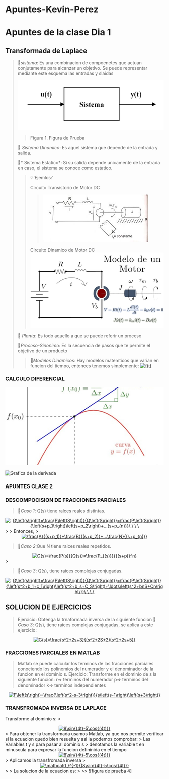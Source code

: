 # Apuntes-Kevin-Perez

# Apuntes de la clase Dia 1
## Transformada de Laplace

>🔑*sistema*: Es una combinacion de compoenetes que actuan conjutamente para alcanzar un objetivo. Se puede representar mediante este esquema las entradas y slaidas
>
> ![Figura de prueba](https://github.com/Djtunder/Apuntes-Kevin-Perez/blob/fd77448d6f3245fa697195d5269b578426b9619d/Grafica1.png)
>
>>Figura 1. Figura de Prueba
>>
>🔑 *Sistema Dinamico*: Es aquel sistema que depende de la entrada y salida.
>>
>🔑* Sistema Estatico*: Si su salida depende unicamente de la entrada en caso, el sistema se conoce como estatico.
>> 
>> 💡'Ejemlos:'
>> 
>>  Circuito Transistorio de Motor DC
>> >![figura de prueba 2](https://github.com/Djtunder/Apuntes-Kevin-Perez/blob/c3deab089e3c7beb97cd2a524eb3f094d8946527/circuito%202.jpg)
>>
>> Circuito Dinamico de Motor DC
>> ![Figura de Prueba 3](https://github.com/Djtunder/Apuntes-Kevin-Perez/blob/697bf00f683cd438f16ca847671ecc0fddbd562e/CIRCUITO%20DE%20TRANSFERENCIA%20MOTOR%20DC.jpg)
>>
> 🔑 *Planta*: Es todo aquello a que se puede referir un proceso
>>
> 🔑*Proceso-Sinonimo*: Es la secuencia de pasos que te permite el objetivo de un producto
>>
>> 🔑*Modelos Dinamicos*: Hay modelos matemticos que varian en funcion del tiempo, entonces tenemos simplemente:
>>  <a href="http://www.alciro.org/tools/matematicas/editor-ecuaciones.jsp?eq=f(t)"><img src="http://www.alciro.org/cgi/tex.cgi?f(t)" title="f(t)" border="0" /></a>
### CALCULO DIFERENCIAL
>>
![](https://github.com/Djtunder/Apuntes-Kevin-Perez/blob/333a0f27b44763ac068e688d9b3f4c7e74d85e69/Grafica%201%20Derivada.jpg)
>>
>>
![Grafica de la derivada](Grafica_1_Derivada.jpg)

### APUNTES CLASE 2
### DESCOMPOCISION DE FRACCIONES PARCIALES
> 🔑*Caso 1*: Q(s) tiene raíces reales distintas.
>
<center>
<a href="http://www.alciro.org/tools/matematicas/editor-ecuaciones.jsp?eq=G\left(s\right)=\frac{P\left(S\right)}{Q\left(S\right)}=\frac{P\left(S\right)}{\left(s+p_1\right)\left(s+p_2\right)+...(s+p_{n)}}\ \ \ \ "><img src="http://www.alciro.org/cgi/tex.cgi?G\left(s\right)=\frac{P\left(S\right)}{Q\left(S\right)}=\frac{P\left(S\right)}{\left(s+p_1\right)\left(s+p_2\right)+...(s+p_{n)}}\ \ \ \ " title="G\left(s\right)=\frac{P\left(S\right)}{Q\left(S\right)}=\frac{P\left(S\right)}{\left(s+p_1\right)\left(s+p_2\right)+...(s+p_{n)}}\ \ \ \ " border="0" /></a>
</center>
>
> Entonces,
>
<center>
<a href="http://www.alciro.org/tools/matematicas/editor-ecuaciones.jsp?eq=\frac{A}{(s+p_1)}+\frac{B}{(s+p_2)}+...\frac{N}{(s+p_{n)}}"><img src="http://www.alciro.org/cgi/tex.cgi?\frac{A}{(s+p_1)}+\frac{B}{(s+p_2)}+...\frac{N}{(s+p_{n)}}" title="\frac{A}{(s+p_1)}+\frac{B}{(s+p_2)}+...\frac{N}{(s+p_{n)}}" border="0" /></a>
</center>

> 🔑*Caso 2*:Que N tiene raices reales repetidos.
>
<center>
<a href="http://www.alciro.org/tools/matematicas/editor-ecuaciones.jsp?eq=G(s)=\frac{P(s)}{Q(s)}=\frac{P_{(s)}}{{(s+p)}^n}"><img src="http://www.alciro.org/cgi/tex.cgi?G(s)=\frac{P(s)}{Q(s)}=\frac{P_{(s)}}{{(s+p)}^n}" title="G(s)=\frac{P(s)}{Q(s)}=\frac{P_{(s)}}{{(s+p)}^n}" border="0" /></a>  
</center>
>

> 🔑*Caso 3*: Q(s), tiene raices complejas conjugadas.
<center>
<a href="http://www.alciro.org/tools/matematicas/editor-ecuaciones.jsp?eq=G\left(s\right)=\frac{P\left(S\right)}{Q\left(S\right)}=\frac{P\left(S\right)}{\left(s^2+b_1+c_1\right)\left(s^2+b_s+C_S\right)+\ldots\left(s^2+bnS+Cn\right\}}\ \ \ \ "><img src="http://www.alciro.org/cgi/tex.cgi?G\left(s\right)=\frac{P\left(S\right)}{Q\left(S\right)}=\frac{P\left(S\right)}{\left(s^2+b_1+c_1\right)\left(s^2+b_s+C_S\right)+\ldots\left(s^2+bnS+Cn\right\}}\ \ \ \ " title="G\left(s\right)=\frac{P\left(S\right)}{Q\left(S\right)}=\frac{P\left(S\right)}{\left(s^2+b_1+c_1\right)\left(s^2+b_s+C_S\right)+\ldots\left(s^2+bnS+Cn\right\}}\ \ \ \ " border="0" /></a>
</center>

## SOLUCION DE EJERCICIOS
> Ejercicio: Obtenga la trnaformada inversa de la siguiente funcion
>🔑*Caso 3*: Q(s), tiene raices complejas conjugadas, se aplica a este ejercicio:
>
<center>
 <a href="http://www.alciro.org/tools/matematicas/editor-ecuaciones.jsp?eq=G(s)=\frac{s^2+2s+3}{(s^2+2S+2)(s^2+2s+5)}"><img src="http://www.alciro.org/cgi/tex.cgi?G(s)=\frac{s^2+2s+3}{(s^2+2S+2)(s^2+2s+5)}" title="G(s)=\frac{s^2+2s+3}{(s^2+2S+2)(s^2+2s+5)}" border="0" /></a> 
</center>

### FRACCIONES PARCIALES EN MATLAB
> Matlab se puede calcular los terminos de las fracciones parciales conociendo los polinomios del numerador y el denominador de la funcion en el dominio s.
> Ejercicio: Transforme en el dominio de s la siguiente funcion:
> r=> terminos del numerador
> p=> terminos del denominador
> k=> terminos independientes
>
<center>
 <a href="http://www.alciro.org/tools/matematicas/editor-ecuaciones.jsp?eq=F\left(s\right)=\frac{\left(s^2-s-3\right)}{s\left(s-1\right)\left(s+3\right)}"><img src="http://www.alciro.org/cgi/tex.cgi?F\left(s\right)=\frac{\left(s^2-s-3\right)}{s\left(s-1\right)\left(s+3\right)}" title="F\left(s\right)=\frac{\left(s^2-s-3\right)}{s\left(s-1\right)\left(s+3\right)}" border="0" /></a>
</center>

### TRANSFROMADA INVERSA DE LAPLACE 
Transforme al dominio s:
<
<center>
 <a href="http://www.alciro.org/tools/matematicas/editor-ecuaciones.jsp?eq=8\sin{(4t)-5\cos{(4t)}}"><img src="http://www.alciro.org/cgi/tex.cgi?8\sin{(4t)-5\cos{(4t)}}" title="8\sin{(4t)-5\cos{(4t)}}" border="0" /></a>
</center>
> Para obtener la transformada usamos Matlab, ya que nos permite verificar si la ecuacion quedo bien resuelta y asi la podemos comprobar:
> Las Variables t y s para pasar al dominio s 
> denotamos la variable t en minuscula para expresar la funcion defininida en el tiempo
<center>
 <a href="http://www.alciro.org/tools/matematicas/editor-ecuaciones.jsp?eq=8\sin{(4t)-5\cos{(4t)}}"><img src="http://www.alciro.org/cgi/tex.cgi?8\sin{(4t)-5\cos{(4t)}}" title="8\sin{(4t)-5\cos{(4t)}}" border="0" /></a>
</center>
> Aplicamos la transfromada inversa
>
<center>
 <a href="http://www.alciro.org/tools/matematicas/editor-ecuaciones.jsp?eq=\mathcal{L}^{-1}{(8\sin{(4t)-5\cos{(4t)}}"><img src="http://www.alciro.org/cgi/tex.cgi?\mathcal{L}^{-1}{(8\sin{(4t)-5\cos{(4t)}}" title="\mathcal{L}^{-1}{(8\sin{(4t)-5\cos{(4t)}}" border="0" /></a>
</center>
>
> La solucion de la ecuacion es:
>
>> ![figura de prueba 4]








                                                                                                                                                                                         




